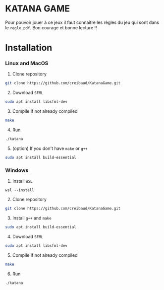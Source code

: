# KATANA GAME
Pour pouvoir jouer à ce jeux il faut connaître les règles du jeu qui sont dans le `regle.pdf`.
Bon courage et bonne lecture !!

# Installation
### Linux and MacOS
1. Clone repository
```bash
git clone https://github.com/creibaud/KatanaGame.git
```
2. Download `SFML`
```bash
sudo apt install libsfml-dev
```
3. Compile if not already compiled
```bash
make
```
4. Run
```bash
./katana
```
5. (option) If you don't have `make` or `g++`
```bash
sudo apt install build-essential
```
### Windows
1. Install `WSL`
```shell
wsl --install
```
2. Clone repository
```bash
git clone https://github.com/creibaud/KatanaGame.git
```
3. Install `g++` and `make`
```bash
sudo apt install build-essential
```
4. Download `SFML`
```bash
sudo apt install libsfml-dev
```
5. Compile if not already compiled
```bash
make
```
6. Run
```bash
./katana
```